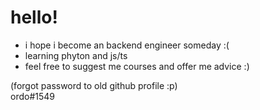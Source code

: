 # hello!
- i hope i become an backend engineer someday :(
- learning phyton and js/ts
- feel free to suggest me courses and offer me advice :)

(forgot password to old github profile :p) <br>
ordo#1549
